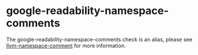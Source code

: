 # google-readability-namespace-comments

The google-readability-namespace-comments check is an alias, please see
[llvm-namespace-comment](llvm-namespace-comment.html) for more
information.
